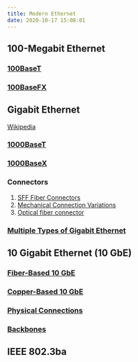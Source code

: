 ```yaml
---
title: Modern Ethernet
date: 2020-10-17 15:08:01
---
```


## 100-Megabit Ethernet

### [100BaseT](2020-10-17--15-57-14Z--100baset.md)

### [100BaseFX](2020-10-17--16-05-32Z--100basefx.md)

## Gigabit Ethernet

[Wikipedia](https://en.wikipedia.org/wiki/Gigabit_Ethernet#Fiber_optics)

### [1000BaseT](2020-10-17--16-22-40Z--1000baset.md)

### [1000BaseX](2020-10-17--16-22-59Z--1000basex.md)

### Connectors

1. [SFF Fiber Connectors](2020-10-17--16-40-13Z--sff_fiber_connectors.md)
2. [Mechanical Connection Variations](2020-10-17--16-48-08Z--mechanical_connection_variations.md)
3. [Optical fiber connector](2021-06-18--07-46-31Z--optical_fiber_connector.md)

### [Multiple Types of Gigabit Ethernet](2020-10-17--16-53-12Z--multiple_types_of_gigabit_ethernet.md)

## 10 Gigabit Ethernet (10 GbE)

### [Fiber-Based 10 GbE](2020-10-17--17-05-28Z--fiber_based_10_gbe.md)

### [Copper-Based 10 GbE](2020-10-17--17-05-55Z--copper_based_10_gbe.md)

### [Physical Connections](2020-10-17--17-31-23Z--physical_connections.md)

### [Backbones](2020-10-17--17-37-08Z--backbone.md)

## IEEE 802.3ba
